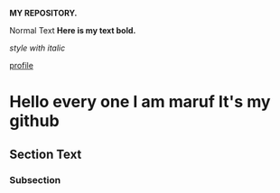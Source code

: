 **MY REPOSITORY.**

Normal Text 
**Here is my text bold.**

*style with italic*

[profile](https://github.com/muhitmaruf/mytest-repository)


# Hello every one I am maruf It's my github 
## Section Text 
### Subsection 

